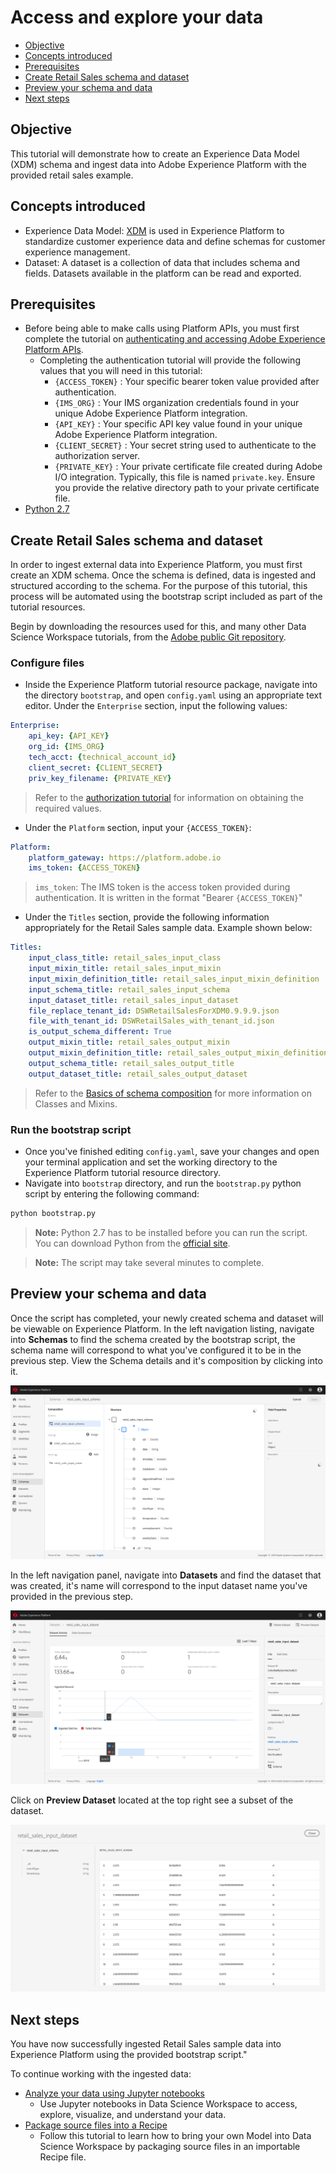 # Access and explore your data <!-- omit in toc -->

- [Objective](#objective)
- [Concepts introduced](#concepts-introduced)
- [Prerequisites](#prerequisites)
- [Create Retail Sales schema and dataset](#create-retail-sales-schema-and-dataset)
- [Preview your schema and data](#preview-your-schema-and-data)
- [Next steps](#next-steps)

## Objective

This tutorial will demonstrate how to create an Experience Data Model (XDM) schema and ingest data into Adobe Experience Platform with the provided retail sales example.

## Concepts introduced

* Experience Data Model: [XDM](https://www.adobe.io/open/standards/xdm.html) is used in Experience Platform to standardize customer experience data and define schemas for customer experience management.
* Dataset: A dataset is a collection of data that includes schema and fields. Datasets available in the platform can be read and exported.

## Prerequisites

* Before being able to make calls using Platform APIs, you must first complete the tutorial on [authenticating and accessing Adobe Experience Platform APIs](../../../authenticate_to_acp_tutorial/authenticate_to_acp_tutorial.md).
    * Completing the authentication tutorial will provide the following values that you will need in this tutorial:
        * `{ACCESS_TOKEN}` : Your specific bearer token value provided after authentication.
        * `{IMS_ORG}` : Your IMS organization credentials found in your unique Adobe Experience Platform integration.
        * `{API_KEY}` : Your specific API key value found in your unique Adobe Experience Platform integration. 
        * `{CLIENT_SECRET}` : Your secret string used to authenticate to the authorization server.
        * `{PRIVATE_KEY}` : Your private certificate file created during Adobe I/O integration. Typically, this file is named `private.key`. Ensure you provide the relative directory path to your private certificate file.
* [Python 2.7](https://www.python.org/download/releases/2.7/)

## Create Retail Sales schema and dataset

In order to ingest external data into Experience Platform, you must first create an XDM schema. Once the schema is defined, data is ingested and structured according to the schema. For the purpose of this tutorial, this process will be automated using the bootstrap script included as part of the tutorial resources.

Begin by downloading the resources used for this, and many other Data Science Workspace tutorials, from the [Adobe public Git repository](https://github.com/adobe/experience-platform-dsw-reference).

### Configure files

* Inside the Experience Platform tutorial resource package, navigate into the directory `bootstrap`, and open `config.yaml` using an appropriate text editor. Under the `Enterprise` section, input the following values:
```yaml
Enterprise:
    api_key: {API_KEY}
    org_id: {IMS_ORG}
    tech_acct: {technical_account_id}
    client_secret: {CLIENT_SECRET}
    priv_key_filename: {PRIVATE_KEY}
```
> Refer to the [authorization tutorial](https://www.adobe.io/apis/experienceplatform/home/tutorials/alltutorials.html#!api-specification/markdown/narrative/tutorials/authenticate_to_acp_tutorial/authenticate_to_acp_tutorial.md) for information on obtaining the required values.

* Under the `Platform` section, input your `{ACCESS_TOKEN}`:

```yaml
Platform:
    platform_gateway: https://platform.adobe.io
    ims_token: {ACCESS_TOKEN}
```

> `ims_token`: The IMS token is the access token provided during authentication. It is written in the format "Bearer `{ACCESS_TOKEN}`"

* Under the `Titles` section, provide the following information appropriately for the Retail Sales sample data. Example shown below:

```yaml
Titles:
    input_class_title: retail_sales_input_class
    input_mixin_title: retail_sales_input_mixin
    input_mixin_definition_title: retail_sales_input_mixin_definition
    input_schema_title: retail_sales_input_schema
    input_dataset_title: retail_sales_input_dataset
    file_replace_tenant_id: DSWRetailSalesForXDM0.9.9.9.json
    file_with_tenant_id: DSWRetailSales_with_tenant_id.json
    is_output_schema_different: True
    output_mixin_title: retail_sales_output_mixin
    output_mixin_definition_title: retail_sales_output_mixin_definition
    output_schema_title: retail_sales_output_title
    output_dataset_title: retail_sales_output_dataset
```

> Refer to the [Basics of schema composition](https://www.adobe.io/apis/experienceplatform/home/xdm/xdmservices.html#!api-specification/markdown/narrative/technical_overview/schema_registry/schema_composition/schema_composition.md) for more information on Classes and Mixins.

### Run the bootstrap script

* Once you've finished editing `config.yaml`, save your changes and open your terminal application and set the working directory to the Experience Platform tutorial resource directory.
* Navigate into `bootstrap` directory, and run the `bootstrap.py` python script by entering the following command:

```bash
python bootstrap.py
```
> **Note:** Python 2.7 has to be installed before you can run the script. You can download Python from the [official site](https://www.python.org/download/releases/2.7/).

> **Note:** The script may take several minutes to complete.

## Preview your schema and data

Once the script has completed, your newly created schema and dataset will be viewable on Experience Platform. In the left navigation listing, navigate into **Schemas** to find the schema created by the bootstrap script, the schema name will correspond to what you've configured it to be in the previous step. View the Schema details and it's composition by clicking into it.

![](./images/schema_overview.png)

In the left navigation panel, navigate into **Datasets** and find the dataset that was created, it's name will correspond to the input dataset name you've provided in the previous step.

![](./images/dataset_overview.png)


Click on **Preview Dataset** located at the top right see a subset of the dataset.

![](./images/preview_dataset.png)

## Next steps

You have now successfully ingested Retail Sales sample data into Experience Platform using the provided bootstrap script."

To continue working with the ingested data:
* [Analyze your data using Jupyter notebooks](../analyze_your_data_using_jupyter_notebooks/analyze_your_data_using_jupyter_notebooks.md)
    * Use Jupyter notebooks in Data Science Workspace to access, explore, visualize, and understand your data.
* [Package source files into a Recipe](../../author_a_model/package_source_files_into_recipe/package_source_files_into_recipe.md)
    * Follow this tutorial to learn how to bring your own Model into Data Science Workspace by packaging source files in an importable Recipe file.